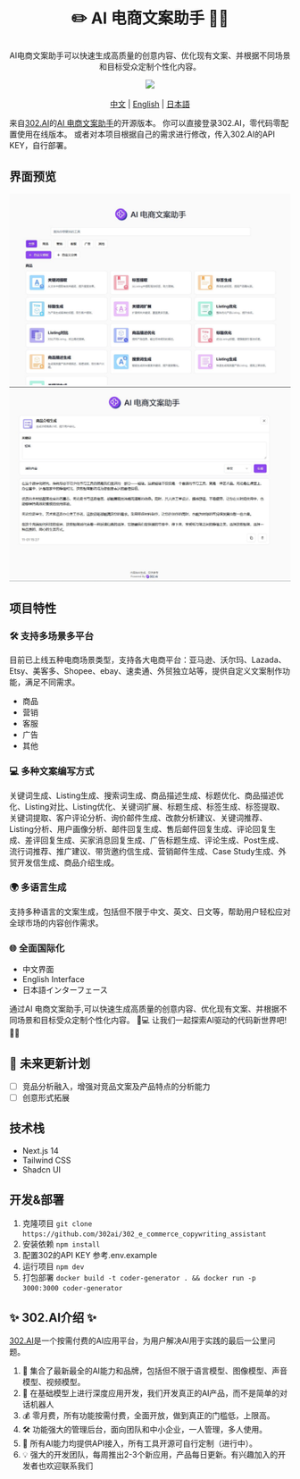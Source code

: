 # <p align="center">✏️ AI 电商文案助手 🚀✨</p>

<p align="center">AI电商文案助手可以快速生成高质量的创意内容、优化现有文案、并根据不同场景和目标受众定制个性化内容。</p>

<p align="center"><a href="https://302.ai/tools/word/" target="blank"><img src="https://file.302ai.cn/gpt/imgs/badge/21212.png" /></a></p >

<p align="center"><a href="README zh.md">中文</a> | <a href="README.md">English</a> | <a href="README_ja.md">日本語</a></p>


来自[302.AI](https://302.ai)的[AI 电商文案助手](https://302.ai/tools/ecom/)的开源版本。
你可以直接登录302.AI，零代码零配置使用在线版本。
或者对本项目根据自己的需求进行修改，传入302.AI的API KEY，自行部署。

## 界面预览
![界面预览](docs/preview.jpg)
![界面预览](docs/preview2.jpg)

## 项目特性
### 🛠️ 支持多场景多平台
目前已上线五种电商场景类型，支持各大电商平台：亚马逊、沃尔玛、Lazada、Etsy、美客多、Shopee、ebay、速卖通、外贸独立站等，提供自定义文案制作功能，满足不同需求。
  - 商品
  - 营销
  - 客服
  - 广告
  - 其他
  
### 💻 多种文案编写方式
关键词生成、Listing生成、搜索词生成、商品描述生成、标题优化、商品描述优化、Listing对比、Listing优化、关键词扩展、标题生成、标签生成、标签提取、关键词提取、客户评论分析、询价邮件生成、改款分析建议、关键词推荐、Listing分析、用户画像分析、邮件回复生成、售后邮件回复生成、评论回复生成、差评回复生成、买家消息回复生成、广告标题生成、评论生成、Post生成、流行词推荐、推广建议、带货邀约信生成、营销邮件生成、Case Study生成、外贸开发信生成、商品介绍生成。

### 🌍 多语言生成 
支持多种语言的文案生成，包括但不限于中文、英文、日文等，帮助用户轻松应对全球市场的内容创作需求。

### 🌐 全面国际化 
  - 中文界面
  - English Interface
  - 日本語インターフェース

通过AI 电商文案助手,可以快速生成高质量的创意内容、优化现有文案、并根据不同场景和目标受众定制个性化内容。 🎉💻 让我们一起探索AI驱动的代码新世界吧! 🌟🚀

## 🚩 未来更新计划
- [ ] 竞品分析融入，增强对竞品文案及产品特点的分析能力
- [ ] 创意形式拓展
  
## 技术栈
- Next.js 14
- Tailwind CSS
- Shadcn UI

## 开发&部署
1. 克隆项目 `git clone https://github.com/302ai/302_e_commerce_copywriting_assistant`
2. 安装依赖 `npm install`
3. 配置302的API KEY 参考.env.example
4. 运行项目 `npm dev`
5. 打包部署 `docker build -t coder-generator . && docker run -p 3000:3000 coder-generator`


## ✨ 302.AI介绍 ✨
[302.AI](https://302.ai)是一个按需付费的AI应用平台，为用户解决AI用于实践的最后一公里问题。
1. 🧠 集合了最新最全的AI能力和品牌，包括但不限于语言模型、图像模型、声音模型、视频模型。
2. 🚀 在基础模型上进行深度应用开发，我们开发真正的AI产品，而不是简单的对话机器人
3. 💰 零月费，所有功能按需付费，全面开放，做到真正的门槛低，上限高。
4. 🛠 功能强大的管理后台，面向团队和中小企业，一人管理，多人使用。
5. 🔗 所有AI能力均提供API接入，所有工具开源可自行定制（进行中）。
6. 💡 强大的开发团队，每周推出2-3个新应用，产品每日更新。有兴趣加入的开发者也欢迎联系我们
